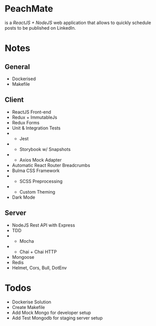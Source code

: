 # PeachMate

is a _ReactJS + NodeJS_ web application that allows to quickly schedule posts to be published on LinkedIn.

# Notes

## General

- Dockerised
- Makefile

## Client

- ReactJS Front-end
- Redux + ImmutableJs
- Redux Forms
- Unit & Integration Tests
- - Jest
- - Storybook w/ Snapshots
- - Axios Mock Adapter
- Automatic React Router Breadcrumbs
- Bulma CSS Framework
- - SCSS Preprocessing
- - Custom Theming
- Dark Mode

## Server

- NodeJS Rest API with Express
- TDD
- - Mocha
- - Chai + Chai HTTP
- Mongoose
- Redis
- Helmet, Cors, Bull, DotEnv

# Todos

- Dockerise Solution
- Create Makefile
- Add Mock Mongo for developer setup
- Add Test Mongodb for staging server setup
